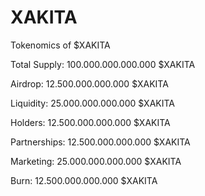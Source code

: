 # XAKITA

Tokenomics of $XAKITA

Total Supply: 100.000.000.000.000 $XAKITA

Airdrop: 12.500.000.000.000 $XAKITA

Liquidity: 25.000.000.000.000 $XAKITA

Holders: 12.500.000.000.000 $XAKITA

Partnerships: 12.500.000.000.000 $XAKITA

Marketing: 25.000.000.000.000 $XAKITA

Burn: 12.500.000.000.000 $XAKITA
